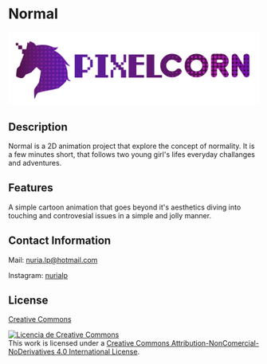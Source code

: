 # Normal 
![PixelCorn](/WikiResources/PixelCornWhite.png)

## Description
Normal is a 2D animation project that explore the concept of normality. It is a few minutes short, that follows two young girl's lifes everyday challanges and adventures.

## Features 
A simple cartoon animation that goes beyond it's aesthetics diving into touching and controvesial issues in a simple and jolly manner.

## Contact Information
Mail: nuria.lp@hotmail.com

Instagram: [nurialp](https://www.instagram.com/nurialp/)

## License

[Creative Commons](/LICENSE) 

<a rel="license" href="http://creativecommons.org/licenses/by-nc-nd/4.0/"><img alt="Licencia de Creative Commons" style="border-width:0" src="https://i.creativecommons.org/l/by-nc-nd/4.0/88x31.png" /></a><br />This work is licensed under a <a rel="license" href="http://creativecommons.org/licenses/by-nc-nd/4.0/">Creative Commons Attribution-NonComercial-NoDerivatives 4.0 International License</a>.
